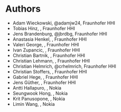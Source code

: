 # Authors

* Adam Wieckowski, @adamjw24, Fraunhofer HHI
* Tobias Hinz, , Fraunhofer HHI
* Jens Brandenburg, @jbrdbg, Fraunhofer HHI
* Anastasia Henkel, , Fraunhofer HHI
* Valeri George, , Fraunhofer HHI
* Ivan Zupancic, , Fraunhofer HHI
* Christian Bartnik, , Fraunhofer HHI
* Christian Lehmann, , Fraunhofer HHI
* Christian Helmrich, @crhelmrich, Fraunhofer HHI
* Christian Stoffers, , Fraunhofer HHI
* Gabriel Hege, , Fraunhofer HHI
* Jens Güther, , Fraunhofer HHI
* Antti Hallapuro, , Nokia
* Seungwook Hong, , Nokia
* Krit Panusopone, , Nokia
* Limin Wang, , Nokia
